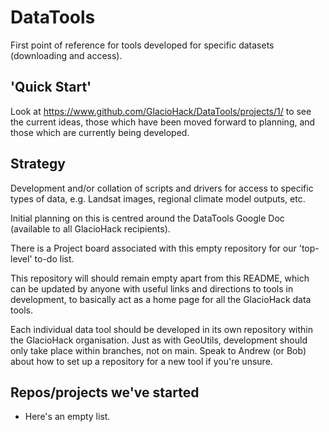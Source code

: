 # DataTools
First point of reference for tools developed for specific datasets (downloading and access).

## 'Quick Start'
Look at https://www.github.com/GlacioHack/DataTools/projects/1/ to see the current ideas, those which have been moved forward to planning, and those which are currently being developed.

## Strategy

Development and/or collation of scripts and drivers for access to specific types of data, e.g. Landsat images, regional climate model outputs, etc.

Initial planning on this is centred around the DataTools Google Doc (available to all GlacioHack recipients).

There is a Project board associated with this empty repository for our 'top-level' to-do list.

This repository will should remain empty apart from this README, which can be updated by anyone with useful links and directions to tools in development, to basically act as a home page for all the GlacioHack data tools.

Each individual data tool should be developed in its own repository within the GlacioHack organisation. Just as with GeoUtils, development should only take place within branches, not on main. Speak to Andrew (or Bob) about how to set up a repository for a new tool if you're unsure.


## Repos/projects we've started

* Here's an empty list.
